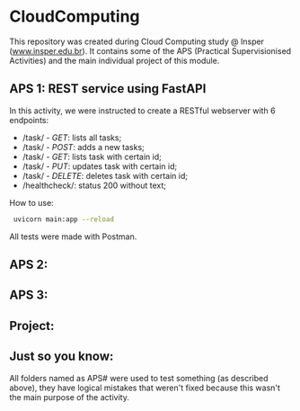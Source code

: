 # CloudComputing

This repository was created during Cloud Computing study @ Insper (www.insper.edu.br). It contains some of the APS (Practical Supervisionised Activities) and the main individual project of this module.

## APS 1: REST service using FastAPI

In this activity, we were instructed to create a RESTful webserver with 6 endpoints:
- /task/ - *GET*: lists all tasks;
- /task/ - *POST*: adds a new tasks;
- /task/<id> - *GET*: lists task with certain id;
- /task/<id> - *PUT*: updates task with certain id;
- /task/<id> - *DELETE*: deletes task with certain id;
- /healthcheck/: status 200 without text;
  
How to use:
```bash
 uvicorn main:app --reload
```
All tests were made with Postman.

## APS 2:


## APS 3:


## Project:


## Just so you know: 
  All folders named as APS# were used to test something (as described above), they have logical mistakes that weren't fixed because this wasn't the main purpose of the activity.

